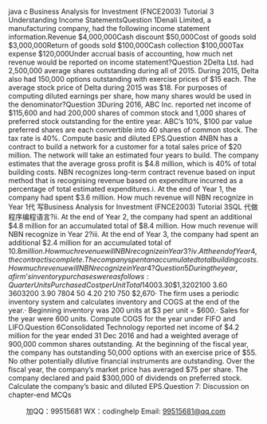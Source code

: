 java c
Business Analysis for Investment (FNCE2003)
Tutorial 3
Understanding Income StatementsQuestion 1Denali Limited, a manufacturing company, had the following income statement information.Revenue 			$4,000,000Cash discount			$50,000Cost of goods sold 		$3,000,000Return of goods sold		$100,000Cash collection	   		$100,000Tax expense 			$120,000Under accrual basis of accounting, how much net revenue would be reported on income statement?Question 2Delta Ltd. had 2,500,000 average shares outstanding during all of 2015. During 2015, Delta also had 150,000 options outstanding with exercise prices of $15 each. The average stock price of Delta during 2015 was $18. For purposes of computing diluted earnings per share, how many shares would be used in the denominator?Question 3During 2016, ABC Inc. reported net income of $115,600 and had 200,000 shares of common stock and 1,000 shares of preferred stock outstanding for the entire year. ABC’s 10%, $100 par value preferred shares are each convertible into 40 shares of common stock. The tax rate is 40%. Compute basic and diluted EPS.Question 4NBN has a contract to build a network for a customer for a total sales price of $20 million. The network will take an estimated four years to build. The company estimates that the average gross profit is $4.8 million, which is 40% of total building costs. NBN recognizes long-term contract revenue based on input method that is recognising revenue based on expenditure incurred as a percentage of total estimated expenditures.i. At the end of Year 1, the company had spent $3.6 million. How much revenue will NBN recognize in Year 1代 写Business Analysis for Investment (FNCE2003) Tutorial 3SQL
代做程序编程语言?ii. At the end of Year 2, the company had spent an additional $4.8 million for an accumulated total of $8.4 million. How much revenue will NBN recognize in Year 2?iii. At the end of Year 3, the company had spent an additional $2.4 million for an accumulated total of $10.8 million. How much revenue will NBN recognize in Year 3?iv. At the end of Year 4, the contract is complete. The company spent an accumulated total building costs. How much revenue will NBN recognize in Year 4?Question 5
During the year, a firm’s inventory purchases were as follows:QuarterUnits PurchasedCost per UnitTotal1400$3.30$1,3202100      3.60                  3603200      3.90                  7804      50      4.20                  210
   750   $2,670·   The firm uses a periodic inventory system and calculates inventory and COGS at the end of the year.·   Beginning inventory was 200 units at $3 per unit = $600.·   Sales for the year were 600 units.
Compute COGS for the year under FIFO and LIFO.Question 6Consolidated Technology reported net income of $4.2 million for the year ended 31 Dec 2016 and had a weighted average of 900,000 common shares outstanding. At the beginning of the fiscal year, the company has outstanding 50,000 options with an exercise price of $55. No other potentially dilutive financial instruments are outstanding. Over the fiscal year, the company’s market price has averaged $75 per share. The company declared and paid $300,000 of dividends on preferred stock. Calculate the company’s basic and diluted EPS.Question 7:   Discussion on chapter-end MCQs




         
加QQ：99515681  WX：codinghelp  Email: 99515681@qq.com

